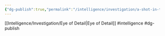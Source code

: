 ```yaml
---
{"dg-publish":true,"permalink":"/intelligence/investigation/a-shot-in-the-dark/"}
---
```


[[Intelligence/Investigation/Eye of Detail\|Eye of Detail]]
#intelligence #dg-publish